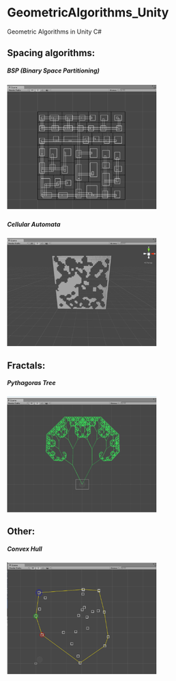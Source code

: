 # GeometricAlgorithms_Unity
Geometric Algorithms in Unity C#

<h2>Spacing algorithms:</h2>
<h5>BSP (Binary Space Partitioning)<h5>
<p align="left">
    <img src="/BSP.PNG?raw=true" width="350"/>
</p>

<h5>Cellular Automata<h5>
<p align="left">
    <img src="/CellularAutomata.PNG?raw=true" width="350"/>
</p>
<h2>Fractals:</h2>   
<h5>Pythagoras Tree</h5>
<p align="left">
    <img src="PythagorasTree.PNG?raw=true" width="350"/>
</p>

<h2>Other:</h2>   
<h5>Convex Hull</h5>
<p align="left">
    <img src="ConvexHull.PNG?raw=true" width="350"/>
</p>

